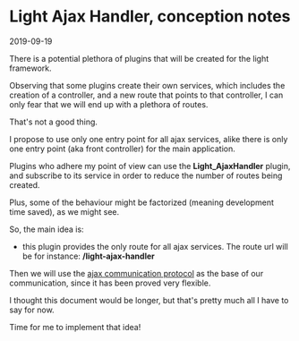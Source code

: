 Light Ajax Handler, conception notes
===================
2019-09-19



There is a potential plethora of plugins that will be created for the light framework.

Observing that some plugins create their own services, which includes the creation of a controller,
and a new route that points to that controller, I can only fear that we will end up with 
a plethora of routes.

That's not a good thing.


I propose to use only one entry point for all ajax services, alike there is only one entry point
(aka front controller) for the main application.


Plugins who adhere my point of view can use the **Light_AjaxHandler** plugin, and subscribe to 
its service in order to reduce the number of routes being created.

Plus, some of the behaviour might be factorized (meaning development time saved), as we might see.



So, the main idea is:

- this plugin provides the only route for all ajax services.
    The route url will be for instance: **/light-ajax-handler**
    
    
Then we will use the [ajax communication protocol](https://github.com/lingtalfi/AjaxCommunicationProtocol)
as the base of our communication, since it has been proved very flexible.



I thought this document would be longer, but that's pretty much all I have to say for now.

Time for me to implement that idea!
    




